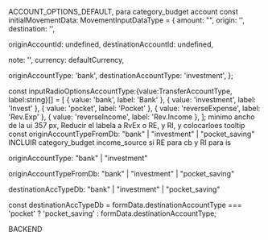   ACCOUNT_OPTIONS_DEFAULT, para category_budget account
  const initialMovementData: MovementInputDataType = {
  amount: "",
  origin: '',
  destination: '',

  originAccountId: undefined,
  destinationAccountId: undefined,

  note: '',
  currency: defaultCurrency,

  originAccountType: 'bank',
  destinationAccountType: 'investment',
};

const inputRadioOptionsAccountType:{value:TransferAccountType, label:string}[] = [
  { value: 'bank', label: 'Bank' },
  { value: 'investment', label: 'Invest' },
  { value: 'pocket', label: 'Pocket' },
  { value: 'reverseExpense', label: 'Rev.Exp' },
  { value: 'reverseIncome', label: 'Rev.Income },
];
minimo ancho de la ui 357 px, Reducir el labela a RvEx o RE, y RI, 
y colocarloes tooltip
const originAccountTypeFromDb: "bank" | "investment" | "pocket_saving"
INCLUIR category_budget income_source
si RE para cb y RI para is

originAccountType: "bank" | "investment"

originAccountTypeFromDb: "bank" | "investment" | "pocket_saving"

destinationAccTypeDb: "bank" | "investment" | "pocket_saving"

  const destinationAccTypeDb =
    formData.destinationAccountType === 'pocket'
      ? 'pocket_saving'
      : formData.destinationAccountType;

BACKEND

